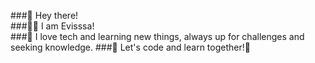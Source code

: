 ###👋 Hey there!  
###👩‍💻 I am Evisssa!                                                                   
###🤍 I love tech and learning new things, always up for challenges and seeking knowledge.
###🚀 Let's code and learn together!🌱 

